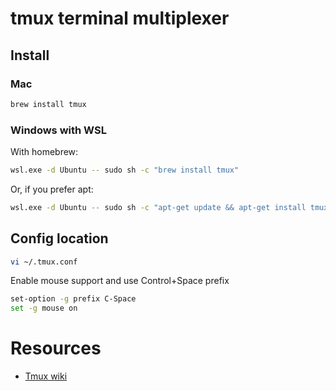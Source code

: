 # tmux terminal multiplexer

## Install 

### Mac

```sh
brew install tmux
```

### Windows with WSL

With homebrew:

```sh
wsl.exe -d Ubuntu -- sudo sh -c "brew install tmux"
```

Or, if you prefer apt:

```sh
wsl.exe -d Ubuntu -- sudo sh -c "apt-get update && apt-get install tmux"
```

## Config location
```sh
vi ~/.tmux.conf
```

Enable mouse support and use Control+Space prefix

```sh
set-option -g prefix C-Space
set -g mouse on 
```

# Resources

- [Tmux wiki](https://github.com/tmux/tmux/wiki)